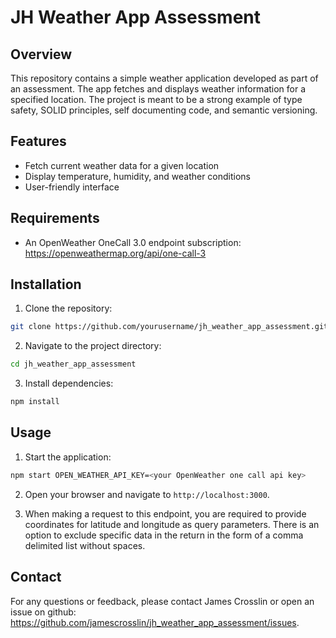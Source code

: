 # JH Weather App Assessment

## Overview
This repository contains a simple weather application developed as
part of an assessment. The app fetches and displays weather 
information for a specified location. The project is meant to be a
strong example of type safety, SOLID principles, self documenting code,
and semantic versioning.

## Features
- Fetch current weather data for a given location
- Display temperature, humidity, and weather conditions
- User-friendly interface

## Requirements
- An OpenWeather OneCall 3.0 endpoint subscription: https://openweathermap.org/api/one-call-3

## Installation
1. Clone the repository:
  ```sh
  git clone https://github.com/yourusername/jh_weather_app_assessment.git
  ```
2. Navigate to the project directory:
  ```sh
  cd jh_weather_app_assessment
  ```
3. Install dependencies:
  ```sh
  npm install
  ```

## Usage
1. Start the application:
  ```sh
  npm start OPEN_WEATHER_API_KEY=<your OpenWeather one call api key>
  ```

2. Open your browser and navigate to `http://localhost:3000`.

3. When making a request to this endpoint, you are required to provide
  coordinates for latitude and longitude as query parameters. There is an
  option to exclude specific data in the return in the form of a comma delimited 
  list without spaces.


## Contact
For any questions or feedback, please contact James Crosslin or open an issue  on github: https://github.com/jamescrosslin/jh_weather_app_assessment/issues.
